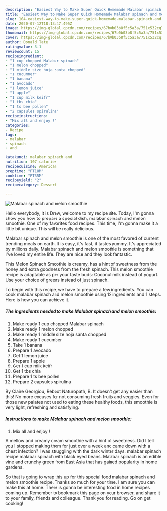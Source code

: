 ```yaml
---
description: "Easiest Way to Make Super Quick Homemade Malabar spinach and melon smoothie"
title: "Easiest Way to Make Super Quick Homemade Malabar spinach and melon smoothie"
slug: 104-easiest-way-to-make-super-quick-homemade-malabar-spinach-and-melon-smoothie
date: 2020-07-12T18:13:47.495Z
image: https://img-global.cpcdn.com/recipes/67b0b03b8f5c5a3a/751x532cq70/malabar-spinach-and-melon-smoothie-recipe-main-photo.jpg
thumbnail: https://img-global.cpcdn.com/recipes/67b0b03b8f5c5a3a/751x532cq70/malabar-spinach-and-melon-smoothie-recipe-main-photo.jpg
cover: https://img-global.cpcdn.com/recipes/67b0b03b8f5c5a3a/751x532cq70/malabar-spinach-and-melon-smoothie-recipe-main-photo.jpg
author: Donald Tate
ratingvalue: 3.1
reviewcount: 15
recipeingredient:
- "1 cup chopped Malabar spinach"
- "1 melon chopped"
- "1 middle size hoja santa chopped"
- "1 cucumber"
- "1 banana"
- "1 avocado"
- "1 lemon juice"
- "1 apple"
- "1 cup milk keifr"
- "1 tbs chia"
- "1 ts bee pollen"
- "2 capsules spirulina"
recipeinstructions:
- "Mix all and enjoy !"
categories:
- Recipe
tags:
- malabar
- spinach
- and

katakunci: malabar spinach and 
nutrition: 107 calories
recipecuisine: American
preptime: "PT18M"
cooktime: "PT35M"
recipeyield: "2"
recipecategory: Dessert

---
```



![Malabar spinach and melon smoothie](https://img-global.cpcdn.com/recipes/67b0b03b8f5c5a3a/751x532cq70/malabar-spinach-and-melon-smoothie-recipe-main-photo.jpg)

Hello everybody, it is Drew, welcome to my recipe site. Today, I'm gonna show you how to prepare a special dish, malabar spinach and melon smoothie. One of my favorites food recipes. This time, I'm gonna make it a little bit unique. This will be really delicious.

Malabar spinach and melon smoothie is one of the most favored of current trending meals on earth. It is easy, it's fast, it tastes yummy. It's appreciated by millions daily. Malabar spinach and melon smoothie is something that I've loved my entire life. They are nice and they look fantastic.

This Melon Spinach Smoothie is creamy, has a hint of sweetness from the honey and extra goodness from the fresh spinach. This melon smoothie recipe is adaptable as per your taste buds: Coconut milk instead of yogurt. Use your choice of greens instead of just spinach.


To begin with this recipe, we have to prepare a few ingredients. You can cook malabar spinach and melon smoothie using 12 ingredients and 1 steps. Here is how you can achieve it.

##### The ingredients needed to make Malabar spinach and melon smoothie:

1. Make ready 1 cup chopped Malabar spinach
1. Make ready 1 melon chopped
1. Make ready 1 middle size hoja santa chopped
1. Make ready 1 cucumber
1. Take 1 banana
1. Prepare 1 avocado
1. Get 1 lemon juice
1. Prepare 1 apple
1. Get 1 cup milk keifr
1. Get 1 tbs chia
1. Prepare 1 ts bee pollen
1. Prepare 2 capsules spirulina


By Claire Georgiou, Reboot Naturopath, B. It doesn&#39;t get any easier than this! No more excuses for not consuming fresh fruits and veggies. Even for those new palates not used to eating these healthy foods, this smoothie is very light, refreshing and satisfying. 

##### Instructions to make Malabar spinach and melon smoothie:

1. Mix all and enjoy !


A mellow and creamy cream smoothie with a hint of sweetness. Did I tell you I stopped making them for just over a week and came down with a chest infection? I was struggling with the dark winter days. malabar spinach recipe malabar spinach with black eyed beans. Malabar spinach is an edible vine and crunchy green from East Asia that has gained popularity in home gardens. 

So that is going to wrap this up for this special food malabar spinach and melon smoothie recipe. Thanks so much for your time. I am sure you can make this at home. There is gonna be interesting food in home recipes coming up. Remember to bookmark this page on your browser, and share it to your family, friends and colleague. Thank you for reading. Go on get cooking!
